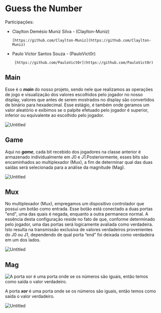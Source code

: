 # Guess the Number

Participações:

- Claylton Demésio Muniz Silva - (Claylton-Muniz)
    
      [https://github.com/Claylton-Muniz](https://github.com/Claylton-Muniz)
    
- Paulo Victor Santos Souza - (PauloVict0r)
    
       [https://github.com/PauloVict0r](https://github.com/PauloVict0r)
    

## Main

Esse é o ***main*** do nosso projeto, sendo nele que realizamos as operações de jogo e visualização dos valores escolhidos pelo jogador no nosso display, valores que antes de serem mostrados no display são convertidos de binário para hexadecimal. Esse estágio, é também onde geramos um valor aleatório e exibimos se o palpite efetuado pelo jogador é superior, inferior ou equivalente ao escolhido pelo jogador.

![Untitled](Guess%20the%20Number%20e18e2bfd57da4769bd657545326b2fd6/Untitled.png)

## Game

Aqui no ***game***, cada bit recebido dos jogadores na classe anterior é armazenado individualmente em J0 e J1.Posteriormente, esses bits são encaminhados ao multiplexador (Mux), a fim de determinar qual das duas saídas será selecionada para a análise da magnitude (Mag).

![Untitled](Guess%20the%20Number%20e18e2bfd57da4769bd657545326b2fd6/Untitled%201.png)

## Mux

No multiplexador (Mux), empregamos um dispositivo controlador que possui um botão como entrada. Esse botão está conectado a duas portas "end", uma das quais é negada, enquanto a outra permanece normal. A essência desta configuração reside no fato de que, conforme determinado pelo jogador, uma das portas será logicamente avaliada como verdadeira. Isto resulta na transmissão exclusiva de valores verdadeiros provenientes do J0 ou J1, dependendo de qual porta “end” foi deixada como verdadeira em um dos lados.

![Untitled](Guess%20the%20Number%20e18e2bfd57da4769bd657545326b2fd6/Untitled%202.png)

## Mag

![A porta ***xor*** é uma porta onde se os números são iguais, então temos como saída o valor verdadeiro. ](Guess%20the%20Number%20e18e2bfd57da4769bd657545326b2fd6/Untitled%203.png)

A porta ***xor*** é uma porta onde se os números são iguais, então temos como saída o valor verdadeiro. 

![Untitled](Guess%20the%20Number%20e18e2bfd57da4769bd657545326b2fd6/Untitled%204.png)
